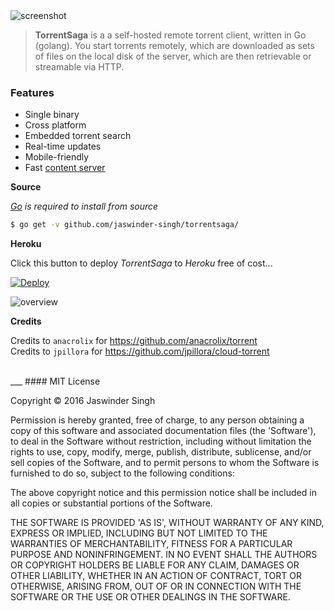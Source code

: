 <img src="https://i.imgur.com/GtTmKUo.png" alt="screenshot"/>

> **TorrentSaga** is a a self-hosted remote torrent client, written in Go (golang). You start torrents remotely, which are downloaded as sets of files on the local disk of the server, which are then retrievable or streamable via HTTP.

### Features

* Single binary
* Cross platform
* Embedded torrent search
* Real-time updates
* Mobile-friendly
* Fast [content server](http://golang.org/pkg/net/http/#ServeContent)

**Source**

*[Go](https://golang.org/dl/) is required to install from source*

``` sh
$ go get -v github.com/jaswinder-singh/torrentsaga/
```

**Heroku**

Click this button to deploy *TorrentSaga* to *Heroku* free of cost...

[![Deploy](https://www.herokucdn.com/deploy/button.png)](https://heroku.com/deploy)


![overview](https://docs.google.com/drawings/d/1ekyeGiehwQRyi6YfFA4_tQaaEpUaS8qihwJ-s3FT_VU/pub?w=606&h=305)


**Credits**

Credits to `anacrolix` for https://github.com/anacrolix/torrent<br>
Credits to `jpillora` for https://github.com/jpillora/cloud-torrent

<br>
___
#### MIT License

Copyright © 2016 Jaswinder Singh

Permission is hereby granted, free of charge, to any person obtaining
a copy of this software and associated documentation files (the
'Software'), to deal in the Software without restriction, including
without limitation the rights to use, copy, modify, merge, publish,
distribute, sublicense, and/or sell copies of the Software, and to
permit persons to whom the Software is furnished to do so, subject to
the following conditions:

The above copyright notice and this permission notice shall be
included in all copies or substantial portions of the Software.

THE SOFTWARE IS PROVIDED 'AS IS', WITHOUT WARRANTY OF ANY KIND,
EXPRESS OR IMPLIED, INCLUDING BUT NOT LIMITED TO THE WARRANTIES OF
MERCHANTABILITY, FITNESS FOR A PARTICULAR PURPOSE AND NONINFRINGEMENT.
IN NO EVENT SHALL THE AUTHORS OR COPYRIGHT HOLDERS BE LIABLE FOR ANY
CLAIM, DAMAGES OR OTHER LIABILITY, WHETHER IN AN ACTION OF CONTRACT,
TORT OR OTHERWISE, ARISING FROM, OUT OF OR IN CONNECTION WITH THE
SOFTWARE OR THE USE OR OTHER DEALINGS IN THE SOFTWARE.
